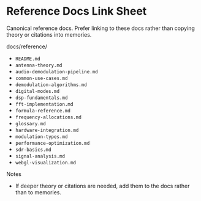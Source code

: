 # Reference Docs Link Sheet

Canonical reference docs. Prefer linking to these docs rather than copying theory or citations into memories.

docs/reference/
- `README.md`
- `antenna-theory.md`
- `audio-demodulation-pipeline.md`
- `common-use-cases.md`
- `demodulation-algorithms.md`
- `digital-modes.md`
- `dsp-fundamentals.md`
- `fft-implementation.md`
- `formula-reference.md`
- `frequency-allocations.md`
- `glossary.md`
- `hardware-integration.md`
- `modulation-types.md`
- `performance-optimization.md`
- `sdr-basics.md`
- `signal-analysis.md`
- `webgl-visualization.md`

Notes
- If deeper theory or citations are needed, add them to the docs rather than to memories.
